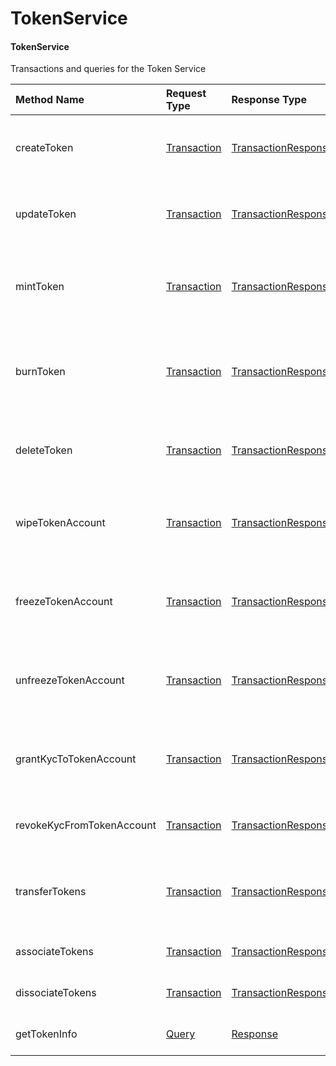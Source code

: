 # TokenService



#### TokenService <a id="proto.TokenService"></a>

Transactions and queries for the Token Service

| Method Name | Request Type | Response Type | Description |
| :--- | :--- | :--- | :--- |
| createToken | [Transaction](file:///Users/simihunjan/Downloads/hedera-services-master/hapi-proto/HAPI.html#proto.Transaction) | [TransactionResponse](file:///Users/simihunjan/Downloads/hedera-services-master/hapi-proto/HAPI.html#proto.TransactionResponse) | Creates a new Token by submitting the transaction |
| updateToken | [Transaction](file:///Users/simihunjan/Downloads/hedera-services-master/hapi-proto/HAPI.html#proto.Transaction) | [TransactionResponse](file:///Users/simihunjan/Downloads/hedera-services-master/hapi-proto/HAPI.html#proto.TransactionResponse) | Updates the account by submitting the transaction |
| mintToken | [Transaction](file:///Users/simihunjan/Downloads/hedera-services-master/hapi-proto/HAPI.html#proto.Transaction) | [TransactionResponse](file:///Users/simihunjan/Downloads/hedera-services-master/hapi-proto/HAPI.html#proto.TransactionResponse) | Mints an amount of the token to the defined treasury account |
| burnToken | [Transaction](file:///Users/simihunjan/Downloads/hedera-services-master/hapi-proto/HAPI.html#proto.Transaction) | [TransactionResponse](file:///Users/simihunjan/Downloads/hedera-services-master/hapi-proto/HAPI.html#proto.TransactionResponse) | Burns an amount of the token from the defined treasury account |
| deleteToken | [Transaction](file:///Users/simihunjan/Downloads/hedera-services-master/hapi-proto/HAPI.html#proto.Transaction) | [TransactionResponse](file:///Users/simihunjan/Downloads/hedera-services-master/hapi-proto/HAPI.html#proto.TransactionResponse) | \(NOT CURRENTLY SUPPORTED\) Deletes a Token |
| wipeTokenAccount | [Transaction](file:///Users/simihunjan/Downloads/hedera-services-master/hapi-proto/HAPI.html#proto.Transaction) | [TransactionResponse](file:///Users/simihunjan/Downloads/hedera-services-master/hapi-proto/HAPI.html#proto.TransactionResponse) | Wipes the provided amount of tokens from the specified Account ID |
| freezeTokenAccount | [Transaction](file:///Users/simihunjan/Downloads/hedera-services-master/hapi-proto/HAPI.html#proto.Transaction) | [TransactionResponse](file:///Users/simihunjan/Downloads/hedera-services-master/hapi-proto/HAPI.html#proto.TransactionResponse) | Freezes the transfer of tokens to or from the specified Account ID |
| unfreezeTokenAccount | [Transaction](file:///Users/simihunjan/Downloads/hedera-services-master/hapi-proto/HAPI.html#proto.Transaction) | [TransactionResponse](file:///Users/simihunjan/Downloads/hedera-services-master/hapi-proto/HAPI.html#proto.TransactionResponse) | Unfreezes the transfer of tokens to or from the specified Account ID |
| grantKycToTokenAccount | [Transaction](file:///Users/simihunjan/Downloads/hedera-services-master/hapi-proto/HAPI.html#proto.Transaction) | [TransactionResponse](file:///Users/simihunjan/Downloads/hedera-services-master/hapi-proto/HAPI.html#proto.TransactionResponse) | Flags the provided Account ID as having gone through KYC |
| revokeKycFromTokenAccount | [Transaction](file:///Users/simihunjan/Downloads/hedera-services-master/hapi-proto/HAPI.html#proto.Transaction) | [TransactionResponse](file:///Users/simihunjan/Downloads/hedera-services-master/hapi-proto/HAPI.html#proto.TransactionResponse) | Removes the KYC flag of the provided Account ID |
| transferTokens | [Transaction](file:///Users/simihunjan/Downloads/hedera-services-master/hapi-proto/HAPI.html#proto.Transaction) | [TransactionResponse](file:///Users/simihunjan/Downloads/hedera-services-master/hapi-proto/HAPI.html#proto.TransactionResponse) | Initiates a Token transfer by submitting the transaction |
| associateTokens | [Transaction](file:///Users/simihunjan/Downloads/hedera-services-master/hapi-proto/HAPI.html#proto.Transaction) | [TransactionResponse](file:///Users/simihunjan/Downloads/hedera-services-master/hapi-proto/HAPI.html#proto.TransactionResponse) | Associates tokens to an account |
| dissociateTokens | [Transaction](file:///Users/simihunjan/Downloads/hedera-services-master/hapi-proto/HAPI.html#proto.Transaction) | [TransactionResponse](file:///Users/simihunjan/Downloads/hedera-services-master/hapi-proto/HAPI.html#proto.TransactionResponse) | Dissociates tokens from an account |
| getTokenInfo | [Query](file:///Users/simihunjan/Downloads/hedera-services-master/hapi-proto/HAPI.html#proto.Query) | [Response](file:///Users/simihunjan/Downloads/hedera-services-master/hapi-proto/HAPI.html#proto.Response) | Retrieves the metadata of a token |

